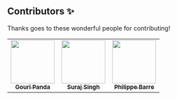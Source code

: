 ## Contributors ✨

Thanks goes to these wonderful people for contributing!

<!-- ALL-CONTRIBUTORS-LIST:START - Do not remove or modify this section -->
<!-- prettier-ignore-start -->
<!-- markdownlint-disable -->
<table>
  <tr>
         <td align="center"><a href="https://github.com/gouri-panda"><img src="https://avatars1.githubusercontent.com/u/43576162?v=4" width="100px;" alt=""/><br /><sub><b>Gouri Panda</b></sub></a>
         <td align="center"><a href="https://github.com/slkshatriya"><img src="https://avatars3.githubusercontent.com/u/47292083?v=4" width="100px;" alt=""/><br /><sub><b>Suraj Singh</b></sub></a>
         <td align="center"><a href="https://github.com/PhilippeBarre"><img src="https://avatars0.githubusercontent.com/u/56122713?v=4" width="100px;" alt=""/><br /><sub><b>Philippe Barre</b></sub></a>
    <!-- <td align="center"><a href="INSERT GITHUBPROFILE LINK HERE"><img src="INSERT GITHUB PROFILE IMAGE LINK HERE" width="100px;" alt=""/><br /><sub><b>INSERT NAME HERE</b></sub></a> -->
  </tr>
</table>

<!-- markdownlint-enable -->
<!-- prettier-ignore-end -->

<!-- ALL-CONTRIBUTORS-LIST:END -->
